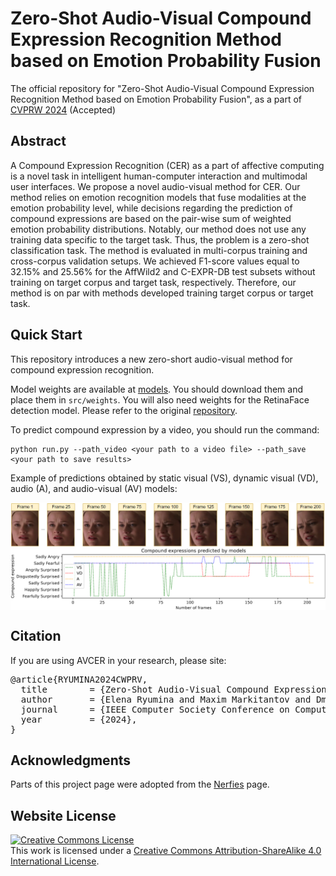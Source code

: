 # Zero-Shot Audio-Visual Compound Expression Recognition Method based on Emotion Probability Fusion

The official repository for "Zero-Shot Audio-Visual Compound Expression Recognition Method based on Emotion Probability Fusion", as a part of [CVPRW 2024](https://affective-behavior-analysis-in-the-wild.github.io/6th/) (Accepted)

## Abstract

A Compound Expression Recognition (CER) as a part of affective computing is a novel task in intelligent human-computer interaction and multimodal user interfaces. We propose a novel audio-visual method for CER. Our method relies on emotion recognition models that fuse modalities at the emotion probability level, while decisions regarding the prediction of compound expressions are based on the pair-wise sum of weighted emotion probability distributions. Notably, our method does not use any training data specific to the target task. Thus, the problem is a zero-shot classification task. The method is evaluated in multi-corpus training and cross-corpus validation setups. We achieved F1-score values equal to 32.15% and 25.56% for the AffWild2 and C-EXPR-DB test subsets without training on target corpus and target task, respectively. Therefore, our method is on par with methods developed training target corpus or target task.

## Quick Start

This repository introduces a new zero-short audio-visual method for compound expression recognition.

Model weights are available at [models](https://drive.google.com/drive/folders/1KMkMNKkymTVV3eJaXHU6ydvEj5UfUA0E?usp=sharing). You should download them and place them in ``src/weights``. You will also need weights for the RetinaFace detection model. Please refer to the original [repository](https://github.com/hhj1897/face_detection).

To predict compound expression by a video, you should run the command:

```shell script
python run.py --path_video <your path to a video file> --path_save <your path to save results>
```

Example of predictions obtained by static visual (VS), dynamic visual (VD), audio (A), and audio-visual (AV) models:

<div style="display:flex; flex-direction: column;">
    <img src="https://github.com/C-EXPR-DB/AVCER/blob/main/static/img/Predictions.png" alt="predictions" style="width: 100%;">
</div>

## Citation

If you are using AVCER in your research, please site:

<div class="highlight highlight-text-bibtex notranslate position-relative overflow-auto" dir="auto"><pre><span class="pl-k">@article</span>{<span class="pl-en">RYUMINA2024CWPRV</span>,
  <span class="pl-s">title</span>        = <span class="pl-s"><span class="pl-pds">{</span>Zero-Shot Audio-Visual Compound Expression Recognition Method based on Emotion Probability Fusion<span class="pl-pds">}</span></span>,
  <span class="pl-s">author</span>       = <span class="pl-s"><span class="pl-pds">{</span>Elena Ryumina and Maxim Markitantov and Dmitry Ryumin and Heysem Kaya and Alexey Karpov<span class="pl-pds">}</span></span>,
  <span class="pl-s">journal</span>      = <span class="pl-s"><span class="pl-pds">{</span>IEEE Computer Society Conference on Computer Vision and Pattern Recognition Workshops<span class="pl-pds">}</span></span>,
  <span class="pl-s">year</span>         = <span class="pl-s"><span class="pl-pds">{</span>2024<span class="pl-pds">}</span></span>,
}</div>

## Acknowledgments

Parts of this project page were adopted from the [Nerfies](https://nerfies.github.io/) page.

## Website License

<a rel="license" href="http://creativecommons.org/licenses/by-sa/4.0/"><img alt="Creative Commons License" style="border-width:0" src="https://i.creativecommons.org/l/by-sa/4.0/88x31.png" /></a><br />This work is licensed under a <a rel="license" href="http://creativecommons.org/licenses/by-sa/4.0/">Creative Commons Attribution-ShareAlike 4.0 International License</a>.

